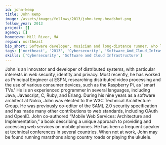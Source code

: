 ```yaml
---
id: john-kemp
title: John Kemp
image: /assets/images/fellows/2013/john-kemp-headshot.png
fellow_year: 2013
project: []
agency: []
hometown: Mill River, MA
region: northeast
bio_short: Software developer, musician and long-distance runner, who loves a challenge. Expert in security, identity and the web.
tags: ['northeast', '2013', 'Cybersecurity', 'Software_And_Cloud_Infrastructure']
skills: ['Cybersecurity', 'Software and Cloud Infrastructure']
---
```


John is an innovator and developer of distributed systems, with particular interests in web security, identity and privacy.  Most recently, he has worked as Principal Engineer at ESPN, researching distributed video processing and the use of various consumer devices, such as the Raspberry Pi, as 'smart TVs.'  He is an experienced programmer in several languages, including Java, Javascript, C, Ruby, and Erlang.  During his nine years as a software architect at Nokia, John was elected to the W3C Technical Architecture Group.  He was previously co-editor of the SAML 2.0 security specification and has made many other contributions to web standards, including OAuth and OpenID.  John co-authored “Mobile Web Services: Architecture and Implementation,” a book describing a unique approach to providing and accessing web services on mobile phones.  He has been a frequent speaker at technical conferences in several countries.  When not at work, John may be found running marathons along country roads or playing the ukulele.
